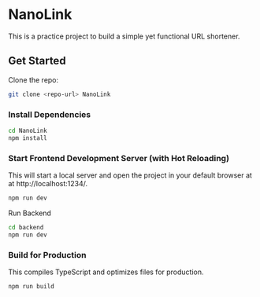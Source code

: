 # NanoLink
This is a practice project to build a simple yet functional URL shortener.

## Get Started
Clone the repo:
```sh
git clone <repo-url> NanoLink
```

### Install Dependencies
```sh
cd NanoLink
npm install
```

### Start Frontend Development Server (with Hot Reloading)
This will start a local server and open the project in your default browser at at http://localhost:1234/.
```sh
npm run dev
```

Run Backend
```sh
cd backend
npm run dev
```

### Build for Production
This compiles TypeScript and optimizes files for production.
``` sh
npm run build
```